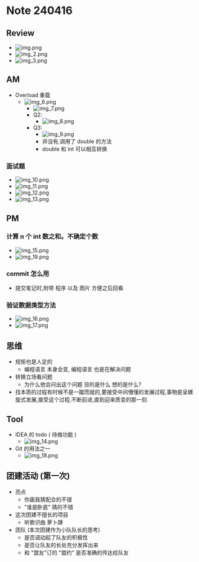 # Note 240416

## Review
- ![img.png](img.png)
- ![img_2.png](img_2.png)
- ![img_3.png](img_3.png)

## AM

- Overload 重载
  - ![img_6.png](img_6.png)
    - ![img_7.png](img_7.png)
    - Q2:
      - ![img_8.png](img_8.png)
    - Q3:
      - ![img_9.png](img_9.png)
      - 并没有,调用了 double 的方法
      - double 和 int 可以相互转换


### 面试题
- ![img_10.png](img_10.png)
- ![img_11.png](img_11.png)
- ![img_12.png](img_12.png)
- ![img_13.png](img_13.png)


## PM

### 计算 n 个 int 数之和。不确定个数
- ![img_15.png](img_15.png)
- ![img_19.png](img_19.png)

### commit 怎么用
- 提交笔记时,附带 程序 以及 图片 方便之后回看

### 验证数据类型方法
- ![img_16.png](img_16.png)
- ![img_17.png](img_17.png)

## 思维
- 规矩也是人定的 
  - 编程语言 本身会变, 编程语言 也是在解决问题
- 转换立场看问题
  - 为什么他会问出这个问题 目的是什么 想的是什么?
- 找本质的过程有时候不是一蹴而就的,要接受中间懵懂的发展过程,事物是呈螺旋式发展,接受这个过程,不断前进,直到迎来质变的那一刻

## Tool
- IDEA 的 todo ( 待做功能 )
  - ![img_14.png](img_14.png)
- Git 的用法之一
  - ![img_18.png](img_18.png)

## 团建活动 (第一次)
- 亮点
  - 你画我猜配合的不错
  - "谁是卧底" 猜的不错
- 这次团建不擅长的项目
  - 听歌识曲 萝卜蹲
- 团队 (本次团建作为小队队长的思考)
  - 是否调动起了队友的积极性
  - 是否让队友的长处充分发挥出来
  - 和 "盟友"订的 "盟约" 是否准确的传达给队友